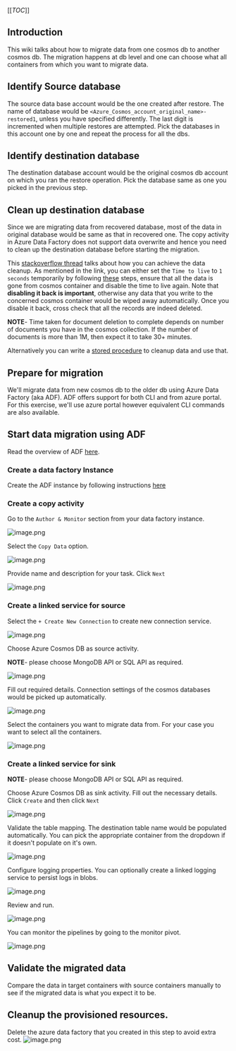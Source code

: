 [[_TOC_]]
## Introduction
This wiki talks about how to migrate data from one cosmos db to another cosmos db. The migration happens at db level and one can choose what all containers from which you want to migrate data.

## Identify Source database
The source data base account would be the one created after restore. The name of database would be `<Azure_Cosmos_account_original_name>-restored1`, unless you have specified differently. The last digit is incremented when multiple restores are attempted. Pick the databases in this account one by one and repeat the process for all the dbs.

## Identify destination database
The destination database account would be the original cosmos db account on which you ran the restore operation. Pick the database same as one you picked in the previous step.

## Clean up destination database
Since we are migrating data from recovered database, most of the data in original database would be same as that in recovered one. The copy activity in Azure Data Factory does not support data overwrite and hence you need to clean up the destination database before starting the migration.

This [stackoverflow thread](https://stackoverflow.com/questions/45869002/delete-all-multiple-documents-from-azure-cosmos-db-through-the-portal) talks about how you can achieve the data cleanup. As mentioned in the link, you can either set the `Time to live` to `1 seconds` temporarily by following [these](https://docs.microsoft.com/en-us/azure/cosmos-db/how-to-time-to-live?tabs=dotnetv2%2Cjavav4) steps, ensure that all the data is gone from cosmos container and disable the time to live again. Note that **disabling it back is important**, otherwise any data that you write to the concerned cosmos container would be wiped away automatically. Once you disable it back, cross check that all the records are indeed deleted.

**NOTE**- Time taken for document deletion to complete depends on number of documents you have in the cosmos collection. If the number of documents is more than 1M, then expect it to take 30+ minutes.

 Alternatively you can write a [stored procedure](https://github.com/Azure/azure-cosmosdb-js-server/blob/master/samples/stored-procedures/bulkDelete.js) to cleanup data and use that.


## Prepare for migration
We'll migrate data from new cosmos db to the older db using Azure Data Factory (aka ADF). ADF offers support for both CLI and from azure portal. For this exercise, we'll use azure portal however equivalent CLI commands are also available.

## Start data migration using ADF

Read the overview of ADF [here](https://docs.microsoft.com/en-us/azure/data-factory/introduction#:~:text=Azure%20Data%20Factory%20is%20the,and%20transforming%20data%20at%20scale.).
### Create a data factory Instance
Create the ADF instance by following instructions [here](https://docs.microsoft.com/en-us/azure/data-factory/quickstart-create-data-factory-portal#create-a-data-factory)

### Create a copy activity
Go to the `Author & Monitor` section from your data factory instance.

![image.png](docs/images/backup-restore/monitor-selection.png)

Select the `Copy Data` option.

![image.png](docs/images/backup-restore/copy-data.png)

Provide name and description for your task. Click `Next`

![image.png](docs/images/backup-restore/pipeline-details.png)

### Create a linked service for source

Select the `+ Create New Connection` to create new connection service.

![image.png](docs/images/backup-restore/create-new-connection.png)

Choose Azure Cosmos DB as source activity.

**NOTE**- please choose MongoDB API or SQL API as required. 

![image.png](docs/images/backup-restore/select-source.png)

Fill out required details. Connection settings of the cosmos databases would be picked up automatically.

![image.png](docs/images/backup-restore/select-source-db.png)

Select the containers you want to migrate data from. For your case you want to select all the containers.

![image.png](docs/images/backup-restore/select-containers.png)

### Create a linked service for sink

**NOTE**- please choose MongoDB API or SQL API as required. 

Choose Azure Cosmos DB  as sink activity. Fill out the necessary details. Click `Create` and then click `Next`

![image.png](docs/images/backup-restore/sink-connection.png)

Validate the table mapping. The destination table name would be populated automatically. You can pick the appropriate container from the dropdown if it doesn't populate on it's own.

![image.png](docs/images/backup-restore/table-mapping.png)

Configure logging properties. You can optionally create a linked logging service to persist logs in blobs.

![image.png](docs/images/backup-restore/configurelogging.png)

Review and run.

![image.png](docs/images/backup-restore/review-and-run.png)

You can monitor the pipelines by going to the monitor pivot.

![image.png](docs/images/backup-restore/monitor-pipeline.png)

## Validate the migrated data
Compare the data in target containers with source containers manually to see if the migrated data is what you expect it to be.


## Cleanup the provisioned resources.

Delete the azure data factory that you created in this step to avoid extra cost.
![image.png](images/backup-restore/delete-ADF.png)
